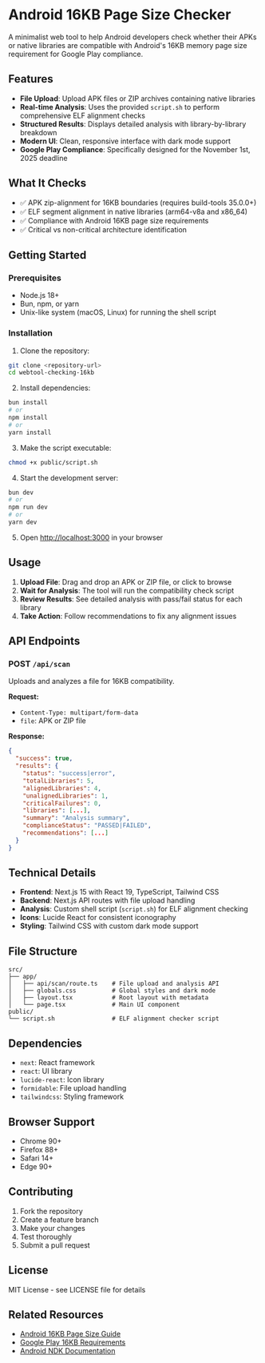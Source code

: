 # Android 16KB Page Size Checker

A minimalist web tool to help Android developers check whether their APKs or native libraries are compatible with Android's 16KB memory page size requirement for Google Play compliance.

## Features

- **File Upload**: Upload APK files or ZIP archives containing native libraries
- **Real-time Analysis**: Uses the provided `script.sh` to perform comprehensive ELF alignment checks
- **Structured Results**: Displays detailed analysis with library-by-library breakdown
- **Modern UI**: Clean, responsive interface with dark mode support
- **Google Play Compliance**: Specifically designed for the November 1st, 2025 deadline

## What It Checks

- ✅ APK zip-alignment for 16KB boundaries (requires build-tools 35.0.0+)
- ✅ ELF segment alignment in native libraries (arm64-v8a and x86_64)
- ✅ Compliance with Android 16KB page size requirements
- ✅ Critical vs non-critical architecture identification

## Getting Started

### Prerequisites

- Node.js 18+ 
- Bun, npm, or yarn
- Unix-like system (macOS, Linux) for running the shell script

### Installation

1. Clone the repository:
```bash
git clone <repository-url>
cd webtool-checking-16kb
```

2. Install dependencies:
```bash
bun install
# or
npm install
# or
yarn install
```

3. Make the script executable:
```bash
chmod +x public/script.sh
```

4. Start the development server:
```bash
bun dev
# or
npm run dev
# or
yarn dev
```

5. Open [http://localhost:3000](http://localhost:3000) in your browser

## Usage

1. **Upload File**: Drag and drop an APK or ZIP file, or click to browse
2. **Wait for Analysis**: The tool will run the compatibility check script
3. **Review Results**: See detailed analysis with pass/fail status for each library
4. **Take Action**: Follow recommendations to fix any alignment issues

## API Endpoints

### POST `/api/scan`

Uploads and analyzes a file for 16KB compatibility.

**Request:**
- `Content-Type: multipart/form-data`
- `file`: APK or ZIP file

**Response:**
```json
{
  "success": true,
  "results": {
    "status": "success|error",
    "totalLibraries": 5,
    "alignedLibraries": 4,
    "unalignedLibraries": 1,
    "criticalFailures": 0,
    "libraries": [...],
    "summary": "Analysis summary",
    "complianceStatus": "PASSED|FAILED",
    "recommendations": [...]
  }
}
```

## Technical Details

- **Frontend**: Next.js 15 with React 19, TypeScript, Tailwind CSS
- **Backend**: Next.js API routes with file upload handling
- **Analysis**: Custom shell script (`script.sh`) for ELF alignment checking
- **Icons**: Lucide React for consistent iconography
- **Styling**: Tailwind CSS with custom dark mode support

## File Structure

```
src/
├── app/
│   ├── api/scan/route.ts    # File upload and analysis API
│   ├── globals.css          # Global styles and dark mode
│   ├── layout.tsx           # Root layout with metadata
│   └── page.tsx             # Main UI component
public/
└── script.sh                # ELF alignment checker script
```

## Dependencies

- `next`: React framework
- `react`: UI library
- `lucide-react`: Icon library
- `formidable`: File upload handling
- `tailwindcss`: Styling framework

## Browser Support

- Chrome 90+
- Firefox 88+
- Safari 14+
- Edge 90+

## Contributing

1. Fork the repository
2. Create a feature branch
3. Make your changes
4. Test thoroughly
5. Submit a pull request

## License

MIT License - see LICENSE file for details

## Related Resources

- [Android 16KB Page Size Guide](https://developer.android.com/guide/practices/page-sizes)
- [Google Play 16KB Requirements](https://developer.android.com/guide/practices/page-sizes)
- [Android NDK Documentation](https://developer.android.com/ndk/guides/)